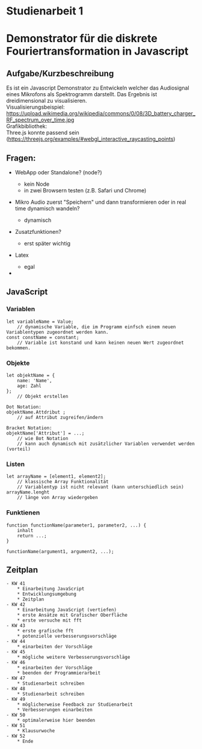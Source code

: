 # Studienarbeit 1

# Demonstrator für die diskrete Fouriertransformation in Javascript

## Aufgabe/Kurzbeschreibung
Es ist ein Javascript Demonstrator zu Entwickeln welcher das Audiosignal eines Mikrofons als Spektrogramm darstellt. Das Ergebnis ist dreidimensional zu visualisieren. <br> Visualisierungsbeispiel: <br>
https://upload.wikimedia.org/wikipedia/commons/0/08/3D_battery_charger_RF_spectrum_over_time.jpg <br> 
Grafikbibliothek: <br>
Three.js konnte passend sein (https://threejs.org/examples/#webgl_interactive_raycasting_points)



## Fragen:
* WebApp oder Standalone? (node?) 
    - kein Node
    - in zwei Browsern testen (z.B. Safari und Chrome)
* Mikro Audio zuerst "Speichern" und dann transformieren oder in real time dynamisch wandeln?
    - dynamisch
* Zusatzfunktionen?
    - erst später wichtig

* Latex
    - egal
* 



## JavaScript

### Variablen
    let variableName = Value; 
        // dynamische Variable, die im Programm einfsch einem neuen Variablentypen zugeordnet werden kann.
    const constName = constant;
        // Variable ist konstand und kann keinen neuen Wert zugeordnet bekommen.

### Objekte
    let objektName = {
        name: 'Name',
        age: Zahl
    };
        // Objekt erstellen

    Dot Notation:
    objektName.Attdribut ;
        // auf Attribut zugreifen/ändern

    Bracket Notation:
    objektName['Attribut'] = ...;
        // wie Bot Notation
        // kann auch dynamisch mit zusätzlicher Variablen verwendet werden (vorteil)

### Listen
    let arrayName = [element1, element2];
        // klassische Array Funktionalität
        // Variablentyp ist nicht relevant (kann unterschiedlich sein)
    arrayName.lenght
        // länge von Array wiedergeben


### Funktienen

    function functionName(parameter1, parameter2, ...) {
        inhalt
        return ...;
    }

    functionName(argument1, argument2, ...);








## Zeitplan

    - KW 41
        * Einarbeitung JavaScript
        * Entwicklungsumgebung
        * Zeitplan
    - KW 42
        * Einarbeitung JavaScript (vertiefen)
        * erste Ansätze mit Grafischer Oberfläche
        * erste versuche mit fft
    - KW 43
        * erste grafische fft 
        * potenzielle verbesserungsvorschläge
    - KW 44
        * einarbeiten der Vorschläge
    - KW 45
        * mögliche weitere Verbesserungsvorschläge
    - KW 46
        * einarbeiten der Vorschläge
        * beenden der Programmierarbeit
    - KW 47
        * Studienarbeit schreiben
    - KW 48
        * Studienarbeit schreiben
    - KW 49
        * möglicherweise Feedback zur Studienarbeit
        * Verbesserungen einarbeiten
    - KW 50
        * optimalerweise hier beenden
    - KW 51
        * Klausurwoche
    - KW 52
        * Ende 